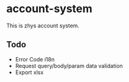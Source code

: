 # account-system
This is zhys account system.

## Todo

- Error Code i18n
- Request query/body/param data validation
- Export xlsx
